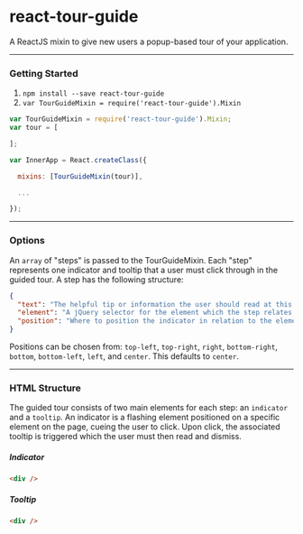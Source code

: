react-tour-guide
=================

A ReactJS mixin to give new users a popup-based tour of your application.

---

### Getting Started

1. `npm install --save react-tour-guide`
2. `var TourGuideMixin = require('react-tour-guide').Mixin`

```javascript
var TourGuideMixin = require('react-tour-guide').Mixin;
var tour = [

];

var InnerApp = React.createClass({

  mixins: [TourGuideMixin(tour)],

  ...

});
```

---

### Options

An `array` of "steps" is passed to the TourGuideMixin. Each "step" represents one indicator and tooltip that a user must click through in the guided tour. A step has the following structure:

```json
{
  "text": "The helpful tip or information the user should read at this step.",
  "element": "A jQuery selector for the element which the step relates to.",
  "position": "Where to position the indicator in relation to the element."
}
```

Positions can be chosen from: `top-left`, `top-right`, `right`, `bottom-right`, `bottom`, `bottom-left`, `left`, and `center`. This defaults to `center`.

---

### HTML Structure

The guided tour consists of two main elements for each step: an `indicator` and a `tooltip`. An indicator is a flashing element positioned on a specific element on the page, cueing the user to click. Upon click, the associated tooltip is triggered which the user must then read and dismiss.

##### Indicator

```html
<div />
```

##### Tooltip

```html
<div />
```